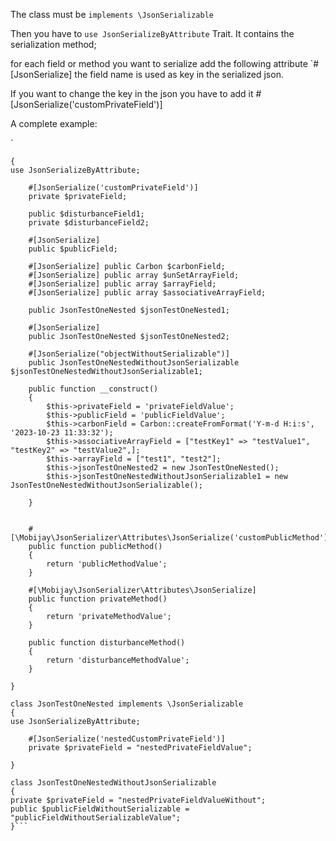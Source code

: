 The class must be `implements \JsonSerializable`

Then you have to `use JsonSerializeByAttribute` Trait. It contains the serialization method;

for each field or method you want to serialize add the following attribute
`#[JsonSerialize]
the field name is used as key in the serialized json.

If you want to change the key in the json you have to add it
#[JsonSerialize('customPrivateField')]

A complete example:

`
```class JsonTestOne implements \JsonSerializable
{
use JsonSerializeByAttribute;

    #[JsonSerialize('customPrivateField')]
    private $privateField;

    public $disturbanceField1;
    private $disturbanceField2;

    #[JsonSerialize] 
    public $publicField;

    #[JsonSerialize] public Carbon $carbonField;
    #[JsonSerialize] public array $unSetArrayField;
    #[JsonSerialize] public array $arrayField;
    #[JsonSerialize] public array $associativeArrayField;

    public JsonTestOneNested $jsonTestOneNested1;

    #[JsonSerialize]
    public JsonTestOneNested $jsonTestOneNested2;

    #[JsonSerialize("objectWithoutSerializable")]
    public JsonTestOneNestedWithoutJsonSerializable $jsonTestOneNestedWithoutJsonSerializable1;

    public function __construct()
    {
        $this->privateField = 'privateFieldValue';
        $this->publicField = 'publicFieldValue';
        $this->carbonField = Carbon::createFromFormat('Y-m-d H:i:s', '2023-10-23 11:33:32');
        $this->associativeArrayField = ["testKey1" => "testValue1", "testKey2" => "testValue2",];
        $this->arrayField = ["test1", "test2"];
        $this->jsonTestOneNested2 = new JsonTestOneNested();
        $this->jsonTestOneNestedWithoutJsonSerializable1 = new JsonTestOneNestedWithoutJsonSerializable();

    }


    #[\Mobijay\JsonSerializer\Attributes\JsonSerialize('customPublicMethod')]
    public function publicMethod()
    {
        return 'publicMethodValue';
    }

    #[\Mobijay\JsonSerializer\Attributes\JsonSerialize]
    public function privateMethod()
    {
        return 'privateMethodValue';
    }

    public function disturbanceMethod()
    {
        return 'disturbanceMethodValue';
    }

}

class JsonTestOneNested implements \JsonSerializable
{
use JsonSerializeByAttribute;

    #[JsonSerialize('nestedCustomPrivateField')]
    private $privateField = "nestedPrivateFieldValue";

}

class JsonTestOneNestedWithoutJsonSerializable
{
private $privateField = "nestedPrivateFieldValueWithout";
public $publicFieldWithoutSerializable = "publicFieldWithoutSerializableValue";
}```




